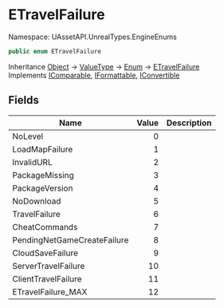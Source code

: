 # ETravelFailure

Namespace: UAssetAPI.UnrealTypes.EngineEnums

```csharp
public enum ETravelFailure
```

Inheritance [Object](https://docs.microsoft.com/en-us/dotnet/api/system.object) → [ValueType](https://docs.microsoft.com/en-us/dotnet/api/system.valuetype) → [Enum](https://docs.microsoft.com/en-us/dotnet/api/system.enum) → [ETravelFailure](./uassetapi.unrealtypes.engineenums.etravelfailure.md)<br>
Implements [IComparable](https://docs.microsoft.com/en-us/dotnet/api/system.icomparable), [IFormattable](https://docs.microsoft.com/en-us/dotnet/api/system.iformattable), [IConvertible](https://docs.microsoft.com/en-us/dotnet/api/system.iconvertible)

## Fields

| Name | Value | Description |
| --- | --: | --- |
| NoLevel | 0 |  |
| LoadMapFailure | 1 |  |
| InvalidURL | 2 |  |
| PackageMissing | 3 |  |
| PackageVersion | 4 |  |
| NoDownload | 5 |  |
| TravelFailure | 6 |  |
| CheatCommands | 7 |  |
| PendingNetGameCreateFailure | 8 |  |
| CloudSaveFailure | 9 |  |
| ServerTravelFailure | 10 |  |
| ClientTravelFailure | 11 |  |
| ETravelFailure_MAX | 12 |  |
